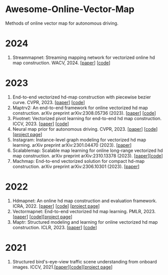 # Awesome-Online-Vector-Map
Methods of online vector map for autonomous driving.
# 2024
1. Streammapnet: Streaming mapping network for vectorized online hd map construction. WACV, 2024. [[paper](https://arxiv.org/pdf/2308.12570)] [[code](https://github.com/yuantianyuan01/StreamMapNet)]
# 2023
1. End-to-end vectorized hd-map construction with piecewise bezier curve. CVPR, 2023. [[paper](https://arxiv.org/abs/2306.09700)] [[code](https://github.com/er-muyue/BeMapNet)]
2. Maptrv2: An end-to-end framework for online vectorized hd map construction. arXiv preprint arXiv:2308.05736 (2023). [[paper](https://arxiv.org/pdf/2308.05736)] [[code](https://github.com/hustvl/MapTR/tree/maptrv2?tab=readme-ov-file)]
3. Pivotnet: Vectorized pivot learning for end-to-end hd map construction. ICCV, 2023. [[paper](https://arxiv.org/pdf/2308.16477)] [[code](https://github.com/wenjie710/PivotNet)]
4. Neural map prior for autonomous driving. CVPR, 2023. [[paper](https://arxiv.org/pdf/2304.08481)] [[code](https://github.com/Tsinghua-MARS-Lab/neural_map_prior)] [[project page](https://tsinghua-mars-lab.github.io/neural_map_prior/)]
5. Instagram: Instance-level graph modeling for vectorized hd map learning. arXiv preprint arXiv:2301.04470 (2023). [[paper](https://arxiv.org/pdf/2301.04470)]
6. Scalablemap: Scalable map learning for online long-range vectorized hd map construction. arXiv preprint arXiv:2310.13378 (2023). [[paper](https://arxiv.org/pdf/2310.13378)][[code](https://github.com/jingy1yu/ScalableMap)]
7. Machmap: End-to-end vectorized solution for compact hd-map construction. arXiv preprint arXiv:2306.10301 (2023). [[paper](https://arxiv.org/pdf/2306.10301)]
# 2022
1. Hdmapnet: An online hd map construction and evaluation framework. ICRA, 2022. [[paper](https://arxiv.org/pdf/2107.06307)] [[code](https://github.com/Tsinghua-MARS-Lab/HDMapNet)] [[project page](https://tsinghua-mars-lab.github.io/HDMapNet/)] 
2. Vectormapnet: End-to-end vectorized hd map learning. PMLR, 2023. [[paper](https://arxiv.org/pdf/2206.08920)] [[code](https://github.com/Mrmoore98/VectorMapNet_code)][[project page](https://tsinghua-mars-lab.github.io/vectormapnet/)]
3. Maptr: Structured modeling and learning for online vectorized hd map construction. ICLR, 2023. [[paper](https://arxiv.org/abs/2208.14437)] [[code](https://github.com/hustvl/MapTR?tab=readme-ov-file)]

# 2021
1. Structured bird's-eye-view traffic scene understanding from onboard images. ICCV, 2021.[[paper](https://arxiv.org/pdf/2110.01997)][[code](https://github.com/ybarancan/STSU)][[project page](https://patrick-llgc.github.io/Learning-Deep-Learning/paper_notes/stsu.html)]
